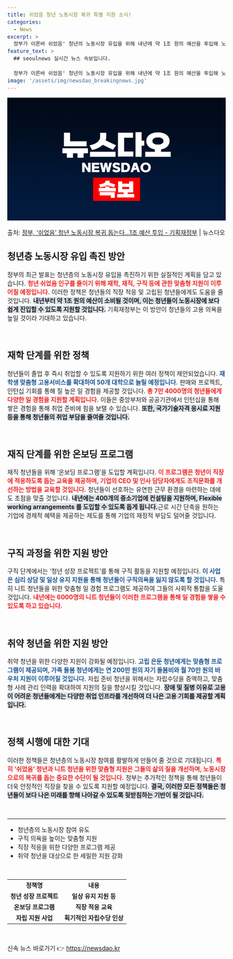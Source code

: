 ```yaml
---
title: 쉬었음 청년 노동시장 복귀 특별 지원 소식!
categories:
  - News
excerpt: >
  정부가 이른바 쉬었음' 청년의 노동시장 유입을 위해 내년에 약 1조 원의 예산을 투입해 노동시장 복귀를 지원…
feature_text: >
  ## seoulnews 실시간 뉴스 속보입니다.

  정부가 이른바 쉬었음' 청년의 노동시장 유입을 위해 내년에 약 1조 원의 예산을 투입해 노동시장 복귀를 지원…
image: '/assets/img/newsdao_breakingnews.jpg'
---
```


![뉴스다오 속보](/assets/img/newsdao_breakingnews.jpg)

<p>출처: <a href="https://newsdao.kr/2531" rel="dofollow">정부, ‘쉬었음’ 청년 노동시장 복귀 돕는다…1조 예산 투입 - 기획재정부</a> | 뉴스다오</p>

<h2 data-ke-size="size26">청년층 노동시장 유입 촉진 방안</h2>

<p data-ke-size="size16">정부의 최근 발표는 청년층의 노동시장 유입을 촉진하기 위한 실질적인 계획을 담고 있습니다. <b><span style="color: #ee2323;">청년 쉬었음 인구를 줄이기 위해 재학, 재직, 구직 등에 관한 맞춤형 지원이 이루어질 예정입니다.</span></b> 이러한 정책은 청년들의 직장 적응 및 고립된 청년들에게도 도움을 줄 것입니다. <b><span style="background-color: #21538527;">내년부터 약 1조 원의 예산이 소비될 것이며, 이는 청년들이 노동시장에 보다 쉽게 진입할 수 있도록 지원할 것입니다.</span></b>  기획재정부는 이 방안이 청년들의 고용 의욕을 높일 것이라 기대하고 있습니다.</p>

<p data-ke-size="size16">&nbsp;</p>

<h2>재학 단계를 위한 정책</h2>

<p data-ke-size="size16">청년들이 졸업 후 즉시 취업할 수 있도록 지원하기 위한 여러 정책이 제안되었습니다. <b><span style="color: #1a5490;">재학생 맞춤형 고용서비스를 확대하여 50개 대학으로 늘릴 예정입니다.</span></b> 판매와 프로젝트, 인턴십 기회를 통해 질 높은 일 경험을 제공할 것입니다. <b><span style="color: #ee2323;">총 7만 4000명의 청년들에게 다양한 일 경험을 지원할 계획입니다.</span></b> 이들은 중앙부처와 공공기관에서 인턴십을 통해 쌓은 경험을 통해 취업 준비에 힘을 보탤 수 있습니다. <b><span style="background-color: #21538527;">또한, 국가기술자격 응시료 지원 등을 통해 청년들의 취업 부담을 줄여줄 것입니다.</span></b></p>

<p data-ke-size="size16">&nbsp;</p>

<h2>재직 단계를 위한 온보딩 프로그램</h2>

<p data-ke-size="size16">재직 청년들을 위해 ‘온보딩 프로그램’을 도입할 계획입니다. <b><span style="color: #ee2323;">이 프로그램은 청년이 직장에 적응하도록 돕는 교육을 제공하며, 기업의 CEO 및 인사 담당자에게도 조직문화를 개선하는 방법을 교육할 것입니다.</span></b> 청년들이 선호하는 유연한 근무 환경을 마련하는 데에도 초점을 맞출 것입니다. <b><span style="background-color: #21538527;">내년에는 400개의 중소기업에 컨설팅을 지원하며, Flexible working arrangements 를 도입할 수 있도록 돕게 됩니다.</span></b>근로 시간 단축을 원하는 기업에 경제적 혜택을 제공하는 제도를 통해 기업의 재정적 부담도 덜어줄 것입니다.</p>

<p data-ke-size="size16">&nbsp;</p>

<h2>구직 과정을 위한 지원 방안</h2>

<p data-ke-size="size16">구직 단계에서는 ‘청년 성장 프로젝트’를 통해 구직 활동을 지원할 예정입니다. <b><span style="color: #1a5490;">이 사업은 심리 상담 및 일상 유지 지원을 통해 청년들이 구직의욕을 잃지 않도록 할 것입니다.</span></b> 특히 니트 청년들을 위한 맞춤형 일 경험 프로그램도 제공하여 그들의 사회적 통합을 도울 것입니다. <b><span style="color: #ee2323;">내년에는 6000명의 니트 청년들이 이러한 프로그램을 통해 일 경험을 쌓을 수 있도록 하고 있습니다.</span></b></p>

<p data-ke-size="size16">&nbsp;</p>

<h2>취약 청년을 위한 지원 방안</h2>

<p data-ke-size="size16">취약 청년을 위한 다양한 지원이 강화될 예정입니다. <b><span style="color: #1a5490;">고립 은둔 청년에게는 맞춤형 프로그램이 제공되며, 가족 돌봄 청년에게는 연 200만 원의 자기 돌봄비와 월 70만 원의 바우처 지원이 이루어질 것입니다.</span></b> 자립 준비 청년을 위해서는 자립수당을 증액하고, 맞춤형 사례 관리 인력을 확대하여 지원의 질을 향상시킬 것입니다. <b><span style="background-color: #21538527;">장애 및 질병 이유로 고용이 어려운 청년들에게는 다양한 취업 인프라를 개선하여 더 나은 고용 기회를 제공할 계획입니다.</span></b></p>

<p data-ke-size="size16">&nbsp;</p>

<h2>정책 시행에 대한 기대</h2>

<p data-ke-size="size16">이러한 정책들은 청년층의 노동시장 참여를 활발하게 만들어 줄 것으로 기대됩니다. <b><span style="color: #ee2323;">특히 ‘쉬었음’ 청년과 니트 청년을 위한 맞춤형 지원은 그들의 삶의 질을 개선하며, 노동시장으로의 복귀를 돕는 중요한 수단이 될 것입니다.</span></b> 정부는 추가적인 정책을 통해 청년들이 더욱 안정적인 직장을 찾을 수 있도록 지원할 예정입니다. <b><span style="background-color: #21538527;">결국, 이러한 모든 정책들은 청년들이 보다 나은 미래를 향해 나아갈 수 있도록 뒷받침하는 기반이 될 것입니다.</span></b></p>

<p data-ke-size="size16">&nbsp;</p>

<hr />

<ul>
    <li>청년층의 노동시장 참여 유도</li>
    <li>구직 의욕을 높이는 맞춤형 지원</li>
    <li>직장 적응을 위한 다양한 프로그램 제공</li>
    <li>취약 청년을 대상으로 한 세밀한 지원 강화</li>
</ul>

<p data-ke-size="size16">&nbsp;</p>

<table>
    <tr>
        <td style="text-align: center; height: 17px;"><b>정책명</b></td>
        <td style="text-align: center; height: 17px;"><b>내용</b></td>
    </tr>
    <tr>
        <td style="text-align: center; height: 17px;"><b>청년 성장 프로젝트</b></td>
        <td style="text-align: center; height: 17px;"><b>일상 유지 지원 등</b></td>
    </tr>
    <tr>
        <td style="text-align: center; height: 17px;"><b>온보딩 프로그램</b></td>
        <td style="text-align: center; height: 17px;"><b>직장 적응 교육</b></td>
    </tr>
    <tr>
        <td style="text-align: center; height: 17px;"><b>자립 지원 사업</b></td>
        <td style="text-align: center; height: 17px;"><b>획기적인 자립수당 인상</b></td>
    </tr>
</table>

<p data-ke-size="size16">&nbsp;</p> 

신속 뉴스 바로가기 👉 <a href="https://newsdao.kr" rel="dofollow">https://newsdao.kr</a>


